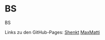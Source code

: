# BS
BS

Links zu den GitHub-Pages:
[Shenkt](https://shenkt.github.io/BS/Klausurvorbereitung.html)
[MaxMatti](https://maxmatti.github.io/BS/Klausurvorbereitung.html)
